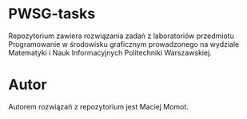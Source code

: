 # PWSG-tasks
Repozytorium zawiera rozwiązania zadań z laboratoriów przedmiotu Programowanie w środowisku graficznym prowadzonego na wydziale Matematyki i Nauk Informacyjnych Politechniki Warszawskiej.

# Autor
Autorem rozwiązań z repozytorium jest Maciej Momot.
